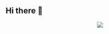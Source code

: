 ## Hi there 👋
<div align=center>
    <img src="https://github-readme-stats.vercel.app/api/top-langs/?username=Arcls&layout=compact&theme=github_dark_dimmed" />
</div>
<!--
**Arcols/Arcols** is a ✨ _special_ ✨ repository because its `README.md` (this file) appears on your GitHub profile.

Here are some ideas to get you started:

- 🔭 I’m currently working on ...
- 🌱 I’m currently learning ...
- 👯 I’m looking to collaborate on ...
- 🤔 I’m looking for help with ...
- 💬 Ask me about ...
- 📫 How to reach me: ...
- 😄 Pronouns: ...
- ⚡ Fun fact: ...
-->
